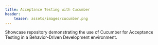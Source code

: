 ```yaml
---
title: Acceptance Testing with Cucumber
header:
    teaser: assets/images/cucumber.png
---
```


Showcase repository demonstrating the use of Cucumber for Acceptance Testing in a Behavior-Driven Development environment.